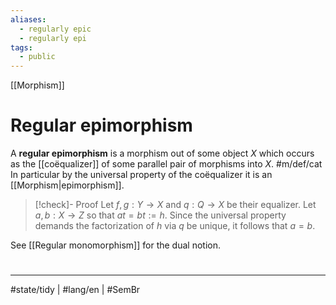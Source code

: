 ```yaml
---
aliases:
  - regularly epic
  - regularly epi
tags:
  - public
---
```

[[Morphism]]
# Regular epimorphism

A **regular epimorphism** is a morphism out of some object $X$ which occurs as the [[coëqualizer]] of some parallel pair of morphisms into $X$. #m/def/cat 
In particular by the universal property of the coëqualizer it is an [[Morphism|epimorphism]].

> [!check]- Proof
> Let $f,g: Y\to X$ and $q : Q \to X$ be their equalizer.
> Let $a,b : X \to Z$ so that $at = bt := h$.
> Since the universal property demands the factorization of $h$ via $q$ be unique,
> it follows that $a = b$. <span class="QED"/>

See [[Regular monomorphism]] for the dual notion.

#
---
#state/tidy | #lang/en | #SemBr
